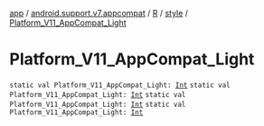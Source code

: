 [app](../../../index.md) / [android.support.v7.appcompat](../../index.md) / [R](../index.md) / [style](index.md) / [Platform_V11_AppCompat_Light](.)

# Platform_V11_AppCompat_Light

`static val Platform_V11_AppCompat_Light: `[`Int`](https://kotlinlang.org/api/latest/jvm/stdlib/kotlin/-int/index.html)
`static val Platform_V11_AppCompat_Light: `[`Int`](https://kotlinlang.org/api/latest/jvm/stdlib/kotlin/-int/index.html)
`static val Platform_V11_AppCompat_Light: `[`Int`](https://kotlinlang.org/api/latest/jvm/stdlib/kotlin/-int/index.html)
`static val Platform_V11_AppCompat_Light: `[`Int`](https://kotlinlang.org/api/latest/jvm/stdlib/kotlin/-int/index.html)
